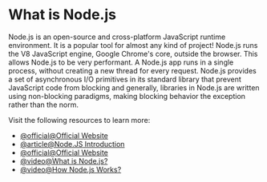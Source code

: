 # What is Node.js

Node.js is an open-source and cross-platform JavaScript runtime environment. It is a popular tool for almost any kind of project! Node.js runs the V8 JavaScript engine, Google Chrome's core, outside the browser. This allows Node.js to be very performant. A Node.js app runs in a single process, without creating a new thread for every request. Node.js provides a set of asynchronous I/O primitives in its standard library that prevent JavaScript code from blocking and generally, libraries in Node.js are written using non-blocking paradigms, making blocking behavior the exception rather than the norm.

Visit the following resources to learn more:

- [@official@Official Website](https://nodejs.org/en/about/)
- [@article@Node.JS Introduction](https://www.w3schools.com/nodejs/nodejs_intro.asp)
- [@official@Official Website](https://nodejs.org/en/learn/getting-started/introduction-to-nodejs)
- [@video@What is Node.js?](https://www.youtube.com/watch?v=uVwtVBpw7RQ)
- [@video@How Node.js Works?](https://www.youtube.com/watch?v=jOupHNvDIq8)
